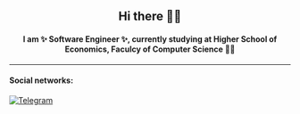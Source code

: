 ## <div align="center"> Hi there ✌🏻 </div>
#### <div align="center"> I am ✨ Software Engineer ✨, currently studying at Higher School of Economics, Faculcy of Computer Science 👩‍💻 </div>
---
#### Social networks:
[![Telegram](https://img.shields.io/badge/telegram-1DA1F2?logo=telegram&style=for-the-badge&logoColor=fff)](https://t.me/alkmnd)
<!--
**alkmnd/alkmnd** is a ✨ _special_ ✨ repository because its `README.md` (this file) appears on your GitHub profile.

Here are some ideas to get you started:

- 🔭 I’m currently working on ...
- 🌱 I’m currently learning ...
- 👯 I’m looking to collaborate on ...
- 🤔 I’m looking for help with ...
- 💬 Ask me about ...
- 📫 How to reach me: ...
- 😄 Pronouns: ...
- ⚡ Fun fact: ...
-->
